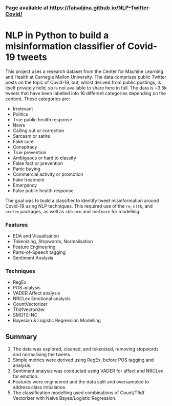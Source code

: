 ### **Page available at https://faisaljina.github.io/NLP-Twitter-Covid/**
#

# NLP in Python to build a misinformation classifier of Covid-19 tweets

This project uses a research dataset from the Center for Machine Learning and Health at Carnegie Mellon University. The data comprises public Twitter posts on the topic of Covid-19, but, whilst derived from public postings, is itself privately held, so is not available to share here in full.
The data is ~3.5k tweets that have been labelled into 16 different categories depending on the content. These categories are:
- Irrelevant
- Politics
- True public health response
- News
- Calling out or correction
- Sarcasm or satire
- Fake cure
- Conspiracy
- True prevention
- Ambiguous or hard to classify
- False fact or prevention
- Panic buying
- Commercial activity or promotion
- Fake treatment
- Emergency
- False public health response

The goal was to build a classifier to identify tweet misinformation around Covid-19 using NLP techniques. This required use of the `re`, `nltk`, and `nrclex` packages, as well as `sklearn` and `imblearn` for modelling.

### Features
- EDA and Visualisation
- Tokenizing, Stopwords, Normalisation
- Feature Engineering
- Parts-of-Speech tagging
- Sentiment Analysis

### Techniques
- RegEx
- POS analysis
- VADER Affect analysis
- NRCLex Emotional analysis
- CountVectorizer
- TfidfVectorizer
- SMOTE-NC
- Bayesian & Logistic Regression Modelling

## Summary
1. The data was explored, cleaned, and tokenized, removing stopwords and normalising the tweets.
2. Simple metrics were derived using RegEx, before POS tagging and analysis.
3. Sentiment analysis was conducted using VADER for affect and NRCLex for emotion.
4. Features were engineered and the data split and oversampled to address class imbalance.
5. The classification modelling used combinations of Count/Tfidf Vectorizer with Naive Bayes/Logistic Regression.
